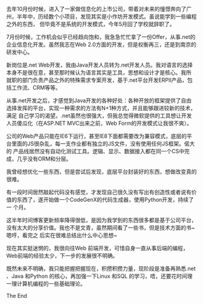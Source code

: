 

去年10月份时候，进入了一家做信息化的上市公司，带着对未来的憧憬奔向了广州，半年中，历经数个小项目，发现其实是小作坊开发模式。虽说能学到一些编程之外的东西，
但毕竟不是系统的开发模式，今年5月回了学校就辞职了。

7月份时候，工作机会似乎已经趋向饱和，我急急忙忙拿了一份Offer，从事.net的企业信息化开发。虽然我志在Web
2.0方面的开发，但是权衡再三，还是到南京的研发中心。

新岗位是.net Web开发，我由Java开发人员转为.net开发人员。我对语言的选择本身不是很在意，甚至那时候认为语言其实是工具，思想和设计才是核心。我所
就职的部门负责产品之外的特殊需求专案开发，基于.net平台开发ERPII产品，包括工作流、CRM等等。

从事.net开发之后，才感觉到Java开发的各种好处：各种开放的框架提供了自由选择发挥的平台，实现一种需求的方法有N+1种方式，并且能够跟进较新的技术，满足
自己学习的渴望。.net虽然也很强大，但我总觉得微软提供的工具想让开发人员傻瓜化（在ASP.NET MVC出来之前，Web Form的开发模式让我很不爽）。

公司的Web产品只能在IE6下运行，甚至IE8下面都需要改为兼容模式，底层的平台里面的JS很杂乱，每一支作业都有独立的JS文件，没有使用任何JS框架。偌大的
产品线居然没有自动化测试工具。逻辑、显示、数据接入都在同一个CS中完成，几乎没有ORM和分层。

我曾经想优化一些东西，但是尝试后发现，底层平台封装好的东西，想做改变真的很难。

有一段时间居然敲起代码没有感觉，才发现自己很久没有写出有创造性或者说有价值的东西了，遂开始做一个CodeGenX的代码生成器，使用Python开发，持续了一
个月。

这半年时间博客更新频率降得很低，是因为我学到的东西很多都是基于公司平台，没有太大的分享价值。我也不是文青，虽然期间看了一些书，但是技术方面的书~嗯哼，看完之
后实在很难总结出什么中心思想~

现在其实挺迷惘的，我很向往Web 前端开发，可惜自身一直从事后端的编程，Web前端的经验太少，下一步的发展很不明确。

既然未来不明确，我只能把握把握现在，积攒积攒力量，现阶段是准备再熟悉.net 、Java 和Python 的核心，再加强一下Linux 和SQL
的学习，唔，还要花时间理一理计算机编程的一些基础理论。

The End


